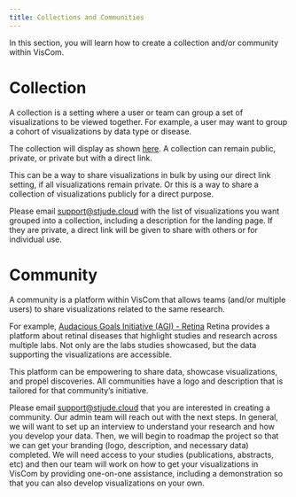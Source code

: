 ```yaml
---
title: Collections and Communities
---
```

In this section, you will learn how to create a collection and/or community within VisCom.

# Collection

A collection is a setting where a user or team can group a set of visualizations to be viewed together. For example, a user may want to group a cohort of visualizations by data type or disease. 

The collection will display as shown [here](https://viz.stjude.cloud/st-jude-cloud-demo/collection/proteinpaint-and-genomepaint-examples~7). A collection can remain public, private, or private but with a direct link. 

This can be a way to share visualizations in bulk by using our direct link setting, if all visualizations remain private. Or this is a way to share a collection of visualizations publicly for a direct purpose. 

Please email [support@stjude.cloud](support@stjude.cloud) with the list of visualizations you want grouped into a collection, including a description for the landing page. If they are private, a direct link will be given to share with others or for individual use.

# Community

A community is a platform within VisCom that allows teams (and/or multiple users) to share visualizations related to the same research. 

For example, [Audacious Goals Initiative (AGI) - Retina](https://viz.stjude.cloud/community/audacious-goals-initiative-agi-retina~2) Retina provides a platform about retinal diseases that highlight studies and research across multiple labs. Not only are the labs studies showcased, but the data supporting the visualizations are accessible. 

This platform can be empowering to share data, showcase visualizations, and propel discoveries. All communities have a logo and description that is tailored for that community’s initiative. 

Please email [support@stjude.cloud](support@stjude.cloud) that you are interested in creating a community. Our admin team will reach out with the next steps. In general, we will want to set up an interview to understand your research and how you develop your data. Then, we will begin to roadmap the project so that we can get your branding (logo, description, and necessary data) completed. We will need access to your studies (publications, abstracts, etc) and then our team will work on how to get your visualizations in VisCom by providing one-on-one assistance, including a demonstration so that you can also develop visualizations on your own.
